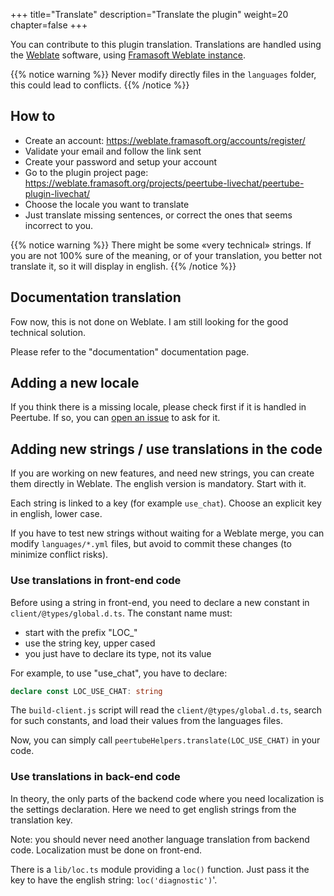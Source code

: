 +++
title="Translate"
description="Translate the plugin"
weight=20
chapter=false
+++

You can contribute to this plugin translation.
Translations are handled using the [Weblate](https://weblate.org/) software,
using [Framasoft Weblate instance](https://weblate.framasoft.org/).

{{% notice warning %}}
Never modify directly files in the `languages` folder, this could lead to conflicts.
{{% /notice %}}

## How to

* Create an account: https://weblate.framasoft.org/accounts/register/
* Validate your email and follow the link sent
* Create your password and setup your account
* Go to the plugin project page: https://weblate.framasoft.org/projects/peertube-livechat/peertube-plugin-livechat/
* Choose the locale you want to translate
* Just translate missing sentences, or correct the ones that seems incorrect to you.

{{% notice warning %}}
There might be some «very technical» strings. If you are not 100% sure of
the meaning, or of your translation, you better not translate it,
so it will display in english.
{{% /notice %}}

## Documentation translation

Fow now, this is not done on Weblate. I am still looking for the good technical solution.

Please refer to the "documentation" documentation page.

## Adding a new locale

If you think there is a missing locale, please check first if it is handled in Peertube.
If so, you can [open an issue](https://github.com/JohnXLivingston/peertube-plugin-livechat/issues) to ask for it.

## Adding new strings / use translations in the code

If you are working on new features, and need new strings, you can create them directly in Weblate.
The english version is mandatory. Start with it.

Each string is linked to a key (for example `use_chat`).
Choose an explicit key in english, lower case.

If you have to test new strings without waiting for a Weblate merge, you can modify `languages/*.yml` files,
but avoid to commit these changes (to minimize conflict risks).

### Use translations in front-end code

Before using a string in front-end, you need to declare a new constant in `client/@types/global.d.ts`.
The constant name must:

* start with the prefix "LOC_"
* use the string key, upper cased
* you just have to declare its type, not its value

For example, to use "use_chat", you have to declare:

```typescript
declare const LOC_USE_CHAT: string
```

The `build-client.js` script will read the `client/@types/global.d.ts`,
search for such constants, and load their values from the languages files.

Now, you can simply call `peertubeHelpers.translate(LOC_USE_CHAT)` in your code.

### Use translations in back-end code

In theory, the only parts of the backend code where you need localization is the
settings declaration. Here we need to get english strings from the translation key.

Note: you should never need another language translation from backend code.
Localization must be done on front-end.

There is a `lib/loc.ts` module providing a `loc()` function.
Just pass it the key to have the english string: `loc('diagnostic')`'.
